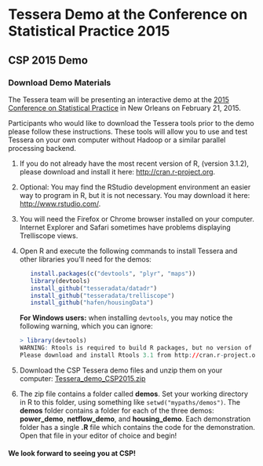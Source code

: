 <!--
Comments:
To create index.html, do this in R:

   library(buildDocs)
   setwd("~/docs-csp2015")
   buildDocs("analysis", outLoc=".", copyrightText="")

   # Comment out copyright text, and 'Previous' and 'Next' links since they
   # aren't relevant (and they break).  Ignore the warning.
   library(Smisc)
   streamEdit(list(c = list(at = "<p>&copy; , ", type = "html", fixed = TRUE), 
                   c = list(at = "id=\"previous\">&larr;", type = "html", fixed = TRUE), 
                   c = list(at = "id=\"next\">Next &rarr;", type = "html", fixed = TRUE)), 
              inFile = "index.html", outFile = "index.html")

Then in a text editor edit links in 1&2 to remove interior <a> tags on each 
(so that the links open in new tabs).
-->

# Tessera Demo at the Conference on Statistical Practice 2015 #

## CSP 2015 Demo ##

### Download Demo Materials ###

The Tessera team will be presenting an interactive demo at the 
<a href="http://www.amstat.org/meetings/csp/2015/" target="_blank">
2015 Conference on Statistical Practice</a> in 
New Orleans on February 21, 2015.

Participants who would like to download the Tessera tools prior to the demo 
please follow these instructions. These tools will allow you to use and test 
Tessera on your own computer without Hadoop or a similar parallel 
processing backend.

1. If you do not already have the most recent version of R, (version 3.1.2), please download and
install it here: <a href="http://cran.r-project.org" target="_blank">
http://cran.r-project.org</a>. 

2. Optional: You may find the RStudio development environment an easier way
to program in R, but it is not necessary. You may download it here:
<a href="http://www.rstudio.com/" target="_blank">http://www.rstudio.com/</a>.

3. You will need the Firefox or Chrome browser installed on your computer.  Internet Explorer and Safari sometimes have problems displaying Trelliscope views.

4. Open R and execute the following commands to install Tessera and other libraries you'll need for the demos:
   
   ```r
      install.packages(c("devtools", "plyr", "maps"))
      library(devtools)
      install_github("tesseradata/datadr")
      install_github("tesseradata/trelliscope")
      install_github("hafen/housingData")
   ```
   **For Windows users:**  when installing `devtools`, you may notice the following warning, which
   you can ignore:
   
   ```r
   > library(devtools)
   WARNING: Rtools is required to build R packages, but no version of Rtools compatible with R 3.1.2 was found. (Only the following incompatible version(s) of Rtools were found:3.2)
   Please download and install Rtools 3.1 from http://cran.r-project.org/bin/windows/Rtools/ and then run find_rtools().
   ```
 
5. Download the CSP Tessera demo files and unzip them on your computer:
[Tessera_demo_CSP2015.zip](Tessera_demo_CSP2015.zip)

6. The zip file contains a folder called **demos**.  Set your working directory in R to this folder,
using something like `setwd("mypaths/demos")`.  The **demos** folder 
contains a folder for each of the three demos:  **power_demo**, **netflow_demo**, and **housing_demo**.
Each demonstration folder has a single **.R** file which contains the code for the demonstration. Open that 
file in your editor of choice and begin!

#### We look forward to seeing you at CSP! 
